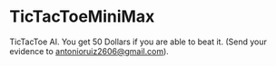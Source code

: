 # TicTacToeMiniMax
TicTacToe AI. You get 50 Dollars if you are able to beat it. (Send your evidence to antonioruiz2606@gmail.com).
